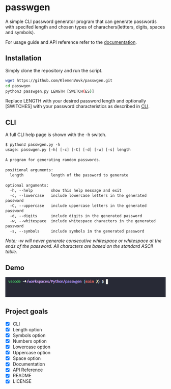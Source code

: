 # passwgen

A simple CLI password generator program that can generate passwords with specifed length and chosen types of charachers(lettters, digits, spaces and symbols).

For usage guide and API reference refer to the [documentation](https://klemenvovk.github.io/passwgen/).

## Installation
Simply clone the repository and run the script.
``` bash
wget https://github.com/KlemenVovk/passwgen.git
cd passwgen
python3 passwgen.py LENGTH [SWITCH(ES)]
```
Replace LENGTH with your desired password length and optionally \[SWITCHES\] with your password characteristics as described in [CLI](#cli).
## CLI
A full CLI help page is shown with the -h switch.
```text
$ python3 passwgen.py -h
usage: passwgen.py [-h] [-c] [-C] [-d] [-w] [-s] length

A program for generating random passwords.

positional arguments:
  length            length of the password to generate

optional arguments:
  -h, --help        show this help message and exit
  -c, --lowercase   include lowercase letters in the generated password
  -C, --uppercase   include uppercase letters in the generated password
  -d, --digits      include digits in the generated password
  -w, --whitespace  include whitespace characters in the generated password
  -s, --symbols     include symbols in the generated password
```

*Note: -w will never generate consecutive whitespace or whitespace at the ends of the password. All characters are based on the standard ASCII table.*
## Demo
![Demo](demo.gif)
## Project goals
- [x] CLI
- [x] Length option
- [x] Symbols option
- [x] Numbers option
- [x] Lowercase option
- [x] Uppercase option
- [x] Space option
- [x] Documentation
- [x] API Reference
- [x] README
- [x] LICENSE
